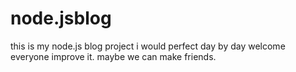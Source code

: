 # node.jsblog
this is my node.js blog project
i would perfect day by day
welcome everyone improve it.
maybe we can make friends.
